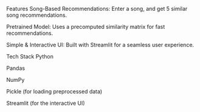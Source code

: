 Features
Song-Based Recommendations: Enter a song, and get 5 similar song recommendations.

Pretrained Model: Uses a precomputed similarity matrix for fast recommendations.

Simple & Interactive UI: Built with Streamlit for a seamless user experience.

Tech Stack
Python

Pandas

NumPy

Pickle (for loading preprocessed data)

Streamlit (for the interactive UI)
